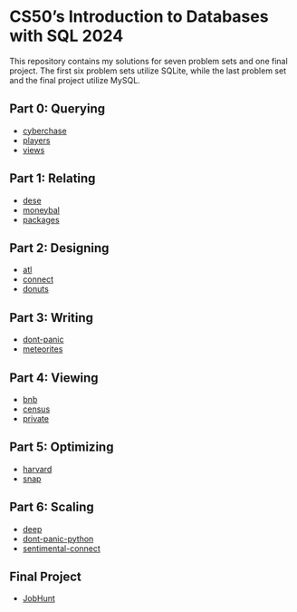 CS50’s Introduction to Databases with SQL 2024
==================================================
This repository contains my solutions for seven problem sets and one final project. The first six problem sets utilize SQLite, while the last problem set and the final project utilize MySQL.

## Part 0: Querying
* [cyberchase](Part0_Querying/cyberchase)
* [players](Part0_Querying/players)
* [views](Part0_Querying/views)

## Part 1: Relating
* [dese](Part1_Relating/dese)
* [moneybal](Part1_Relating/moneybal)
* [packages](Part1_Relating/packages)

## Part 2: Designing
* [atl](Part2_Designing/atl)
* [connect](Part2_Designing/connect)
* [donuts](Part2_Designing/donuts)

## Part 3: Writing
* [dont-panic](Part3_Writing/dont-panic)
* [meteorites](Part3_Writing/meteorites)

## Part 4: Viewing
* [bnb](Part4_Viewing/bnb)
* [census](Part4_Viewing/census)
* [private](Part4_Viewing/private)

## Part 5: Optimizing
* [harvard](Part5_Optimizing/harvard)
* [snap](Part5_Optimizing/snap)

## Part 6: Scaling
* [deep](Part6_Scaling/deep)
* [dont-panic-python](Part6_Scaling/dont-panic-python)
* [sentimental-connect](Part6_Scaling/sentimental-connect)

## Final Project
* [JobHunt](Project)
